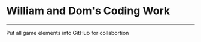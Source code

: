 # William and Dom's Coding Work
-------------------------------
Put all game elements into GitHub for collabortion
